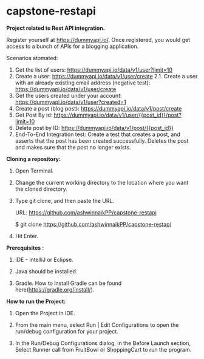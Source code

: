 # capstone-restapi
<b>Project related to Rest API integration.</b>

Register yourself at https://dummyapi.io/. Once registered, you would get access to a bunch of APIs for a blogging application. 

Scenarios atomated:
1. Get the list of users: https://dummyapi.io/data/v1/user?limit=10
2. Create a user: https://dummyapi.io/data/v1/user/create
2.1. Create a user with an already existing email address (negative test): https://dummyapi.io/data/v1/user/create
3. Get the users created under your account: https://dummyapi.io/data/v1/user?created=1
4. Create a post (blog post): https://dummyapi.io/data/v1/post/create
5. Get Post By id: https://dummyapi.io/data/v1/user/{{post_id}}/post?limit=10
6. Delete post by ID: https://dummyapi.io/data/v1/post/{{post_id}}
7. End-To-End Integration test: Create a test that creates a post, and asserts that the post has been created successfully. Deletes the post and makes sure that the post no longer exists.

<b>Cloning a repository:</b>

1. Open Terminal.

2. Change the current working directory to the location where you want the cloned directory.

3. Type git clone, and then paste the URL.

    URL: https://github.com/ashwinnaikPP/capstone-restapi

    $ git clone https://github.com/ashwinnaikPP/capstone-restapi

4. Hit Enter.

<b>Prerequisites</b> :

1. IDE - IntelliJ or Eclipse.

2. Java should be installed.

3. Gradle. How to install Gradle can be found here(https://gradle.org/install/).

<b>How to run the Project:</b>

1. Open the Project in IDE.

2. From the main menu, select Run | Edit Configurations to open the run/debug configuration for your project.

3. In the Run/Debug Configurations dialog, in the Before Launch section, Select Runner call from FruitBowl or ShoppingCart to run the program.
